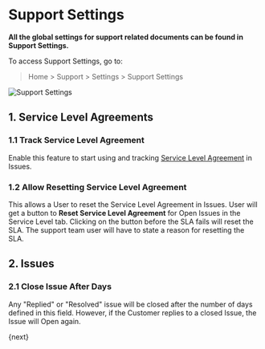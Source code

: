 <!-- add-breadcrumbs -->
# Support Settings

**All the global settings for support related documents can be found in Support Settings.**

To access Support Settings, go to:
> Home > Support > Settings > Support Settings

![Support Settings](/docs/v13/assets/img/support/support-settings.png)

## 1. Service Level Agreements
### 1.1 Track Service Level Agreement
Enable this feature to start using and tracking [Service Level Agreement](/docs/v13/user/manual/en/support/service-level-agreement) in Issues.

### 1.2 Allow Resetting Service Level Agreement
This allows a User to reset the Service Level Agreement in Issues. User will get a button to **Reset Service Level Agreement** for Open Issues in the Service Level tab. Clicking on the button before the SLA fails will reset the SLA. The support team user will have to state a reason for resetting the SLA.

## 2. Issues
### 2.1 Close Issue After Days
Any "Replied" or "Resolved" issue will be closed after the number of days defined in this field. However, if the Customer replies to a closed Issue, the Issue will Open again.

{next}